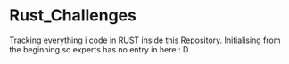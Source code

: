 # Rust_Challenges
Tracking everything i code in RUST inside this Repository. Initialising from the beginning so experts has no entry in here : D 
